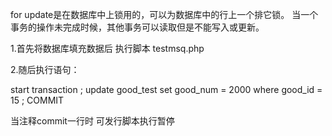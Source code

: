   for update是在数据库中上锁用的，可以为数据库中的行上一个排它锁。
当一个事务的操作未完成时候，其他事务可以读取但是不能写入或更新。

1.首先将数据库填充数据后 执行脚本 testmsq.php 

2.随后执行语句：

start transaction ; 
update good_test set good_num = 2000 where good_id = 15 ;
COMMIT

当注释commit一行时 可发行脚本执行暂停

